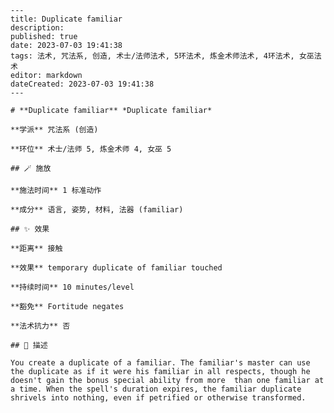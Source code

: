 
    ---
    title: Duplicate familiar
    description: 
    published: true
    date: 2023-07-03 19:41:38
    tags: 法术, 咒法系, 创造, 术士/法师法术, 5环法术, 炼金术师法术, 4环法术, 女巫法术
    editor: markdown
    dateCreated: 2023-07-03 19:41:38
    ---

    # **Duplicate familiar** *Duplicate familiar*

    **学派** 咒法系 (创造) 

    **环位** 术士/法师 5, 炼金术师 4, 女巫 5

    ## 🪄 施放

    **施法时间** 1 标准动作

    **成分** 语言, 姿势, 材料, 法器 (familiar)

    ## ✨ 效果  

    **距离** 接触 

    **效果** temporary duplicate of familiar touched 

    **持续时间** 10 minutes/level 

    **豁免** Fortitude negates

    **法术抗力** 否

    ## 📖 描述

    You create a duplicate of a familiar. The familiar's master can use the duplicate as if it were his familiar in all respects, though he doesn't gain the bonus special ability from more  than one familiar at a time. When the spell's duration expires, the familiar duplicate shrivels into nothing, even if petrified or otherwise transformed.
    